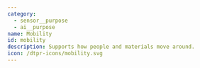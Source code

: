 ```yaml
---
category:
  - sensor__purpose
  - ai__purpose
name: Mobility
id: mobility
description: Supports how people and materials move around.
icon: /dtpr-icons/mobility.svg
---
```


